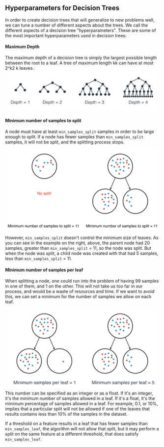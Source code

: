 ## Hyperparameters for Decision Trees
In order to create decision trees that will generalize to new problems well, we can tune a number of different aspects about the trees. We call the different aspects of a decision tree "hyperparameters". These are some of the most important hyperparameters used in decision trees:

#### Maximum Depth
The maximum depth of a decision tree is simply the largest possible length between the root to a leaf. A tree of maximum length kk can have at most 2^k2 k leaves.
![](depth-1.png)

#### Minimum number of samples to split
A node must have at least `min_samples_split` samples in order to be large enough to split. If a node has fewer samples than `min_samples_split` samples, it will not be split, and the splitting process stops.

![](min-samples-split-1.png)

However, `min_samples_split` doesn't control the minimum size of leaves. As you can see in the example on the right, above, the parent node had 20 samples, greater than `min_samples_split` = 11, so the node was split. But when the node was split, a child node was created with that had 5 samples, less than `min_samples_split` = 11.

#### Minimum number of samples per leaf
When splitting a node, one could run into the problem of having 99 samples in one of them, and 1 on the other. This will not take us too far in our process, and would be a waste of resources and time. If we want to avoid this, we can set a minimum for the number of samples we allow on each leaf.

![](min-samples-leaf-1.png)
This number can be specified as an integer or as a float. If it's an integer, it's the minimum number of samples allowed in a leaf. If it's a float, it's the minimum percentage of samples allowed in a leaf. For example, 0.1, or 10%, implies that a particular split will not be allowed if one of the leaves that results contains less than 10% of the samples in the dataset.

If a threshold on a feature results in a leaf that has fewer samples than `min_samples_leaf`, the algorithm will not allow that split, but it may perform a split on the same feature at a different threshold, that does satisfy `min_samples_leaf`.